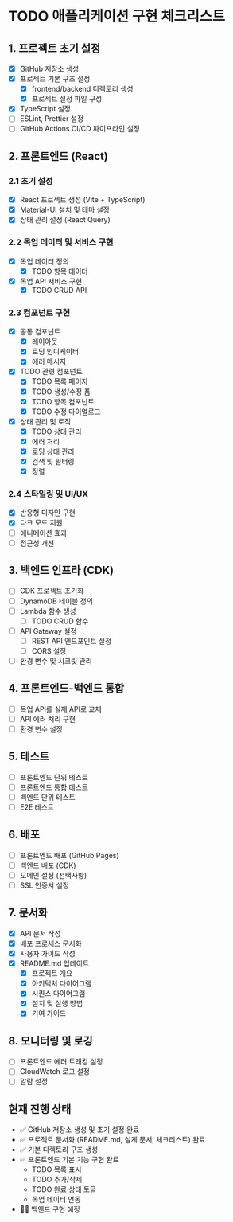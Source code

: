 # TODO 애플리케이션 구현 체크리스트

## 1. 프로젝트 초기 설정
- [x] GitHub 저장소 생성
- [x] 프로젝트 기본 구조 설정
  - [x] frontend/backend 디렉토리 생성
  - [x] 프로젝트 설정 파일 구성
- [x] TypeScript 설정
- [ ] ESLint, Prettier 설정
- [ ] GitHub Actions CI/CD 파이프라인 설정

## 2. 프론트엔드 (React)
### 2.1 초기 설정
- [x] React 프로젝트 생성 (Vite + TypeScript)
- [x] Material-UI 설치 및 테마 설정
- [x] 상태 관리 설정 (React Query)

### 2.2 목업 데이터 및 서비스 구현
- [x] 목업 데이터 정의
  - [x] TODO 항목 데이터
- [x] 목업 API 서비스 구현
  - [x] TODO CRUD API

### 2.3 컴포넌트 구현
- [x] 공통 컴포넌트
  - [x] 레이아웃
  - [x] 로딩 인디케이터
  - [x] 에러 메시지
- [x] TODO 관련 컴포넌트
  - [x] TODO 목록 페이지
  - [x] TODO 생성/수정 폼
  - [x] TODO 항목 컴포넌트
  - [x] TODO 수정 다이얼로그
- [x] 상태 관리 및 로직
  - [x] TODO 상태 관리
  - [x] 에러 처리
  - [x] 로딩 상태 관리
  - [x] 검색 및 필터링
  - [x] 정렬

### 2.4 스타일링 및 UI/UX
- [x] 반응형 디자인 구현
- [x] 다크 모드 지원
- [ ] 애니메이션 효과
- [ ] 접근성 개선

## 3. 백엔드 인프라 (CDK)
- [ ] CDK 프로젝트 초기화
- [ ] DynamoDB 테이블 정의
- [ ] Lambda 함수 생성
  - [ ] TODO CRUD 함수
- [ ] API Gateway 설정
  - [ ] REST API 엔드포인트 설정
  - [ ] CORS 설정
- [ ] 환경 변수 및 시크릿 관리

## 4. 프론트엔드-백엔드 통합
- [ ] 목업 API를 실제 API로 교체
- [ ] API 에러 처리 구현
- [ ] 환경 변수 설정

## 5. 테스트
- [ ] 프론트엔드 단위 테스트
- [ ] 프론트엔드 통합 테스트
- [ ] 백엔드 단위 테스트
- [ ] E2E 테스트

## 6. 배포
- [ ] 프론트엔드 배포 (GitHub Pages)
- [ ] 백엔드 배포 (CDK)
- [ ] 도메인 설정 (선택사항)
- [ ] SSL 인증서 설정

## 7. 문서화
- [x] API 문서 작성
- [x] 배포 프로세스 문서화
- [x] 사용자 가이드 작성
- [x] README.md 업데이트
  - [x] 프로젝트 개요
  - [x] 아키텍처 다이어그램
  - [x] 시퀀스 다이어그램
  - [x] 설치 및 실행 방법
  - [x] 기여 가이드

## 8. 모니터링 및 로깅
- [ ] 프론트엔드 에러 트래킹 설정
- [ ] CloudWatch 로그 설정
- [ ] 알람 설정

## 현재 진행 상태
- ✅ GitHub 저장소 생성 및 초기 설정 완료
- ✅ 프로젝트 문서화 (README.md, 설계 문서, 체크리스트) 완료
- ✅ 기본 디렉토리 구조 생성
- ✅ 프론트엔드 기본 기능 구현 완료
  - TODO 목록 표시
  - TODO 추가/삭제
  - TODO 완료 상태 토글
  - 목업 데이터 연동
- 🏃‍♂️ 백엔드 구현 예정
